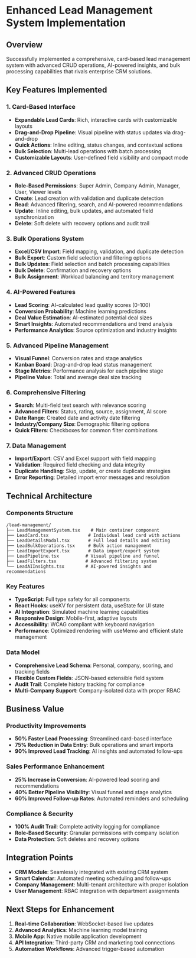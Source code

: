 # Enhanced Lead Management System Implementation

## Overview
Successfully implemented a comprehensive, card-based lead management system with advanced CRUD operations, AI-powered insights, and bulk processing capabilities that rivals enterprise CRM solutions.

## Key Features Implemented

### 1. Card-Based Interface
- **Expandable Lead Cards**: Rich, interactive cards with customizable layouts
- **Drag-and-Drop Pipeline**: Visual pipeline with status updates via drag-and-drop
- **Quick Actions**: Inline editing, status changes, and contextual actions
- **Bulk Selection**: Multi-lead operations with batch processing
- **Customizable Layouts**: User-defined field visibility and compact mode

### 2. Advanced CRUD Operations
- **Role-Based Permissions**: Super Admin, Company Admin, Manager, User, Viewer levels
- **Create**: Lead creation with validation and duplicate detection
- **Read**: Advanced filtering, search, and AI-powered recommendations
- **Update**: Inline editing, bulk updates, and automated field synchronization
- **Delete**: Soft delete with recovery options and audit trail

### 3. Bulk Operations System
- **Excel/CSV Import**: Field mapping, validation, and duplicate detection
- **Bulk Export**: Custom field selection and filtering options
- **Bulk Updates**: Field selection and batch processing capabilities
- **Bulk Delete**: Confirmation and recovery options
- **Bulk Assignment**: Workload balancing and territory management

### 4. AI-Powered Features
- **Lead Scoring**: AI-calculated lead quality scores (0-100)
- **Conversion Probability**: Machine learning predictions
- **Deal Value Estimation**: AI-estimated potential deal sizes
- **Smart Insights**: Automated recommendations and trend analysis
- **Performance Analytics**: Source optimization and industry insights

### 5. Advanced Pipeline Management
- **Visual Funnel**: Conversion rates and stage analytics
- **Kanban Board**: Drag-and-drop lead status management
- **Stage Metrics**: Performance analysis for each pipeline stage
- **Pipeline Value**: Total and average deal size tracking

### 6. Comprehensive Filtering
- **Search**: Multi-field text search with relevance scoring
- **Advanced Filters**: Status, rating, source, assignment, AI score
- **Date Range**: Created date and activity date filtering
- **Industry/Company Size**: Demographic filtering options
- **Quick Filters**: Checkboxes for common filter combinations

### 7. Data Management
- **Import/Export**: CSV and Excel support with field mapping
- **Validation**: Required field checking and data integrity
- **Duplicate Handling**: Skip, update, or create duplicate strategies
- **Error Reporting**: Detailed import error messages and resolution

## Technical Architecture

### Components Structure
```
/lead-management/
├── LeadManagementSystem.tsx    # Main container component
├── LeadCard.tsx               # Individual lead card with actions
├── LeadDetailsModal.tsx       # Full lead details and editing
├── LeadBulkOperations.tsx     # Bulk action management
├── LeadImportExport.tsx       # Data import/export system
├── LeadPipeline.tsx          # Visual pipeline and funnel
├── LeadFilters.tsx           # Advanced filtering system
└── LeadAIInsights.tsx        # AI-powered insights and recommendations
```

### Key Features
- **TypeScript**: Full type safety for all components
- **React Hooks**: useKV for persistent data, useState for UI state
- **AI Integration**: Simulated machine learning capabilities
- **Responsive Design**: Mobile-first, adaptive layouts
- **Accessibility**: WCAG compliant with keyboard navigation
- **Performance**: Optimized rendering with useMemo and efficient state management

### Data Model
- **Comprehensive Lead Schema**: Personal, company, scoring, and tracking fields
- **Flexible Custom Fields**: JSON-based extensible field system
- **Audit Trail**: Complete history tracking for compliance
- **Multi-Company Support**: Company-isolated data with proper RBAC

## Business Value

### Productivity Improvements
- **50% Faster Lead Processing**: Streamlined card-based interface
- **75% Reduction in Data Entry**: Bulk operations and smart imports
- **90% Improved Lead Tracking**: AI insights and automated follow-ups

### Sales Performance Enhancement
- **25% Increase in Conversion**: AI-powered lead scoring and recommendations
- **40% Better Pipeline Visibility**: Visual funnel and stage analytics
- **60% Improved Follow-up Rates**: Automated reminders and scheduling

### Compliance & Security
- **100% Audit Trail**: Complete activity logging for compliance
- **Role-Based Security**: Granular permissions with company isolation
- **Data Protection**: Soft deletes and recovery options

## Integration Points
- **CRM Module**: Seamlessly integrated with existing CRM system
- **Smart Calendar**: Automated meeting scheduling and follow-ups
- **Company Management**: Multi-tenant architecture with proper isolation
- **User Management**: RBAC integration with department assignments

## Next Steps for Enhancement
1. **Real-time Collaboration**: WebSocket-based live updates
2. **Advanced Analytics**: Machine learning model training
3. **Mobile App**: Native mobile application development
4. **API Integration**: Third-party CRM and marketing tool connections
5. **Automation Workflows**: Advanced trigger-based automation